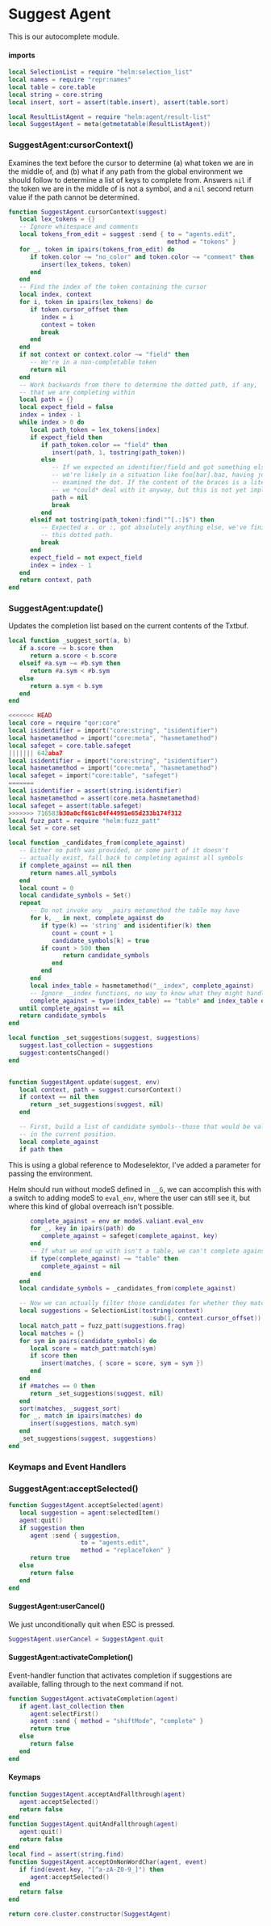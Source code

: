 # Suggest Agent

  This is our autocomplete module\.


#### imports

```lua
local SelectionList = require "helm:selection_list"
local names = require "repr:names"
local table = core.table
local string = core.string
local insert, sort = assert(table.insert), assert(table.sort)
```


```lua
local ResultListAgent = require "helm:agent/result-list"
local SuggestAgent = meta(getmetatable(ResultListAgent))
```


### SuggestAgent:cursorContext\(\)

  Examines the text before the cursor to determine \(a\) what token we are in
the middle of, and \(b\) what if any path from the global environment we should
follow to determine a list of keys to complete from\. Answers `nil` if the
token we are in the middle of is not a symbol, and a `nil` second return value
if the path cannot be determined\.

```lua
function SuggestAgent.cursorContext(suggest)
   local lex_tokens = {}
   -- Ignore whitespace and comments
   local tokens_from_edit = suggest :send { to = "agents.edit",
                                            method = "tokens" }
   for _, token in ipairs(tokens_from_edit) do
      if token.color ~= "no_color" and token.color ~= "comment" then
         insert(lex_tokens, token)
      end
   end
   -- Find the index of the token containing the cursor
   local index, context
   for i, token in ipairs(lex_tokens) do
      if token.cursor_offset then
         index = i
         context = token
         break
      end
   end
   if not context or context.color ~= "field" then
      -- We're in a non-completable token
      return nil
   end
   -- Work backwards from there to determine the dotted path, if any,
   -- that we are completing within
   local path = {}
   local expect_field = false
   index = index - 1
   while index > 0 do
      local path_token = lex_tokens[index]
      if expect_field then
         if path_token.color == "field" then
            insert(path, 1, tostring(path_token))
         else
            -- If we expected an identifier/field and got something else,
            -- we're likely in a situation like foo[bar].baz, having just
            -- examined the dot. If the content of the braces is a literal,
            -- we *could* deal with it anyway, but this is not yet implemented.
            path = nil
            break
         end
      elseif not tostring(path_token):find("^[.:]$") then
         -- Expected a . or :, got absolutely anything else, we've finished
         -- this dotted path.
         break
      end
      expect_field = not expect_field
      index = index - 1
   end
   return context, path
end
```


### SuggestAgent:update\(\)

Updates the completion list based on the current contents of the Txtbuf\.

```lua
local function _suggest_sort(a, b)
   if a.score ~= b.score then
      return a.score < b.score
   elseif #a.sym ~= #b.sym then
      return #a.sym < #b.sym
   else
      return a.sym < b.sym
   end
end

<<<<<<< HEAD
local core = require "qor:core"
local isidentifier = import("core:string", "isidentifier")
local hasmetamethod = import("core:meta", "hasmetamethod")
local safeget = core.table.safeget
||||||| 642aba7
local isidentifier = import("core:string", "isidentifier")
local hasmetamethod = import("core:meta", "hasmetamethod")
local safeget = import("core:table", "safeget")
=======
local isidentifier = assert(string.isidentifier)
local hasmetamethod = assert(core.meta.hasmetamethod)
local safeget = assert(table.safeget)
>>>>>>> 716583b30a0cf661c84f44991e65d233b174f312
local fuzz_patt = require "helm:fuzz_patt"
local Set = core.set

local function _candidates_from(complete_against)
   -- Either no path was provided, or some part of it doesn't
   -- actually exist, fall back to completing against all symbols
   if complete_against == nil then
      return names.all_symbols
   end
   local count = 0
   local candidate_symbols = Set()
   repeat
      -- Do not invoke any __pairs metamethod the table may have
      for k, _ in next, complete_against do
         if type(k) == 'string' and isidentifier(k) then
            count = count + 1
            candidate_symbols[k] = true
         if count > 500 then
               return candidate_symbols
            end
         end
      end
      local index_table = hasmetamethod("__index", complete_against)
      -- Ignore __index functions, no way to know what they might handle
      complete_against = type(index_table) == "table" and index_table or nil
   until complete_against == nil
   return candidate_symbols
end

local function _set_suggestions(suggest, suggestions)
   suggest.last_collection = suggestions
   suggest:contentsChanged()
end


function SuggestAgent.update(suggest, env)
   local context, path = suggest:cursorContext()
   if context == nil then
      return _set_suggestions(suggest, nil)
   end

   -- First, build a list of candidate symbols--those that would be valid
   -- in the current position.
   local complete_against
   if path then
```

This is using a global reference to Modeselektor, I've added a parameter for
passing the environment\.

Helm should run without modeS defined in `__G`, we can accomplish this with a
switch to adding modeS to `eval_env`, where the user can still see it, but
where this kind of global overreach isn't possible\.

```lua
      complete_against = env or modeS.valiant.eval_env
      for _, key in ipairs(path) do
         complete_against = safeget(complete_against, key)
      end
      -- If what we end up with isn't a table, we can't complete against it
      if type(complete_against) ~= "table" then
         complete_against = nil
      end
   end
   local candidate_symbols = _candidates_from(complete_against)

   -- Now we can actually filter those candidates for whether they match or not
   local suggestions = SelectionList(tostring(context)
                                       :sub(1, context.cursor_offset))
   local match_patt = fuzz_patt(suggestions.frag)
   local matches = {}
   for sym in pairs(candidate_symbols) do
      local score = match_patt:match(sym)
      if score then
         insert(matches, { score = score, sym = sym })
      end
   end
   if #matches == 0 then
      return _set_suggestions(suggest, nil)
   end
   sort(matches, _suggest_sort)
   for _, match in ipairs(matches) do
      insert(suggestions, match.sym)
   end
   _set_suggestions(suggest, suggestions)
end
```


### Keymaps and Event Handlers


### SuggestAgent:acceptSelected\(\)


```lua
function SuggestAgent.acceptSelected(agent)
   local suggestion = agent:selectedItem()
   agent:quit()
   if suggestion then
      agent :send { suggestion,
                    to = "agents.edit",
                    method = "replaceToken" }
      return true
   else
      return false
   end
end
```


#### SuggestAgent:userCancel\(\)

We just unconditionally quit when ESC is pressed\.

```lua
SuggestAgent.userCancel = SuggestAgent.quit
```


#### SuggestAgent:activateCompletion\(\)

Event\-handler function that activates completion if suggestions are available,
falling through to the next command if not\.

```lua
function SuggestAgent.activateCompletion(agent)
   if agent.last_collection then
      agent:selectFirst()
      agent :send { method = "shiftMode", "complete" }
      return true
   else
      return false
   end
end
```


#### Keymaps

```lua
function SuggestAgent.acceptAndFallthrough(agent)
   agent:acceptSelected()
   return false
end
function SuggestAgent.quitAndFallthrough(agent)
   agent:quit()
   return false
end
local find = assert(string.find)
function SuggestAgent.acceptOnNonWordChar(agent, event)
   if find(event.key, "[^a-zA-Z0-9_]") then
      agent:acceptSelected()
   end
   return false
end
```


```lua
return core.cluster.constructor(SuggestAgent)
```
